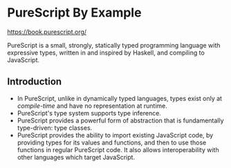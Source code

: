 # PureScript By Example

https://book.purescript.org/

PureScript is a small, strongly, statically typed programming language with expressive types, written in and inspired by Haskell, and compiling to JavaScript.

## Introduction

- In PureScript, unlike in dynamically typed languages, types exist only at _compile-time_ and have no representation at runtime.
- PureScript's type system supports type inference.
- PureScript provides a powerful form of abstraction that is fundamentally type-driven: type classes.
- PureScript provides the ability to import existing JavaScript code, by providing types for its values and functions, and then to use those functions in regular PureScript code. It also allows interoperability with other languages which target JavaScript.

